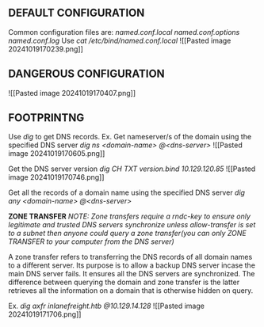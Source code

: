 ## DEFAULT CONFIGURATION
Common configuration files are:
*named.conf.local*
*named.conf.options*
*named.conf.log*
Use *cat /etc/bind/named.conf.local*
![[Pasted image 20241019170239.png]]

## DANGEROUS CONFIGURATION
![[Pasted image 20241019170407.png]]
## FOOTPRINTNG

Use *dig* to get DNS records.
Ex.
Get nameserver/s of the domain using the specified DNS server
*dig ns \<domain-name\> @\<dns-server\>*
![[Pasted image 20241019170605.png]]

Get the DNS server version
*dig CH TXT version.bind 10.129.120.85*
![[Pasted image 20241019170746.png]]

Get all the records of a domain name using the specified DNS server
*dig any \<domain-name\> @\<dns-server\>*

**ZONE TRANSFER**
*NOTE: Zone transfers require a rndc-key to ensure only legitimate and trusted DNS servers synchronize unless allow-transfer is set to a subnet then anyone could query a zone transfer(you can only ZONE TRANSFER to your computer from the DNS server)*

A zone transfer refers to transferring the DNS records of all domain names to a different server. Its purpose is to allow a backup DNS server incase the main DNS server fails. It ensures all the DNS servers are synchronized. The difference between querying the domain and zone transfer is the latter retrieves all the information on a domain that is otherwise hidden on query.

Ex.
*dig axfr inlanefreight.htb @10.129.14.128*
![[Pasted image 20241019171706.png]]
